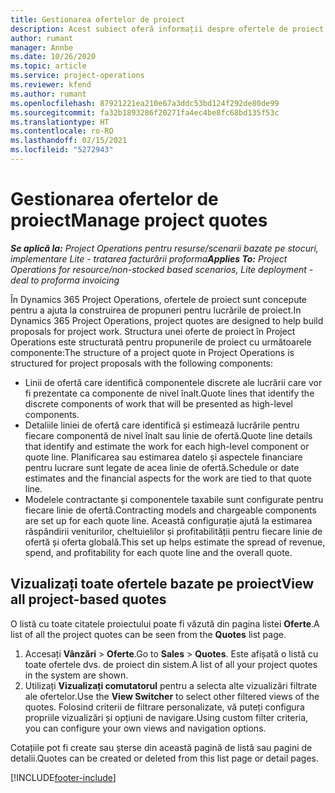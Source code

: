 ```yaml
---
title: Gestionarea ofertelor de proiect
description: Acest subiect oferă informații despre ofertele de proiect.
author: rumant
manager: Annbe
ms.date: 10/26/2020
ms.topic: article
ms.service: project-operations
ms.reviewer: kfend
ms.author: rumant
ms.openlocfilehash: 87921221ea210e67a3ddc53bd124f292de80de99
ms.sourcegitcommit: fa32b1893286f20271fa4ec4be8fc68bd135f53c
ms.translationtype: HT
ms.contentlocale: ro-RO
ms.lasthandoff: 02/15/2021
ms.locfileid: "5272943"
---
```

# <a name="manage-project-quotes"></a><span data-ttu-id="c124b-103">Gestionarea ofertelor de proiect</span><span class="sxs-lookup"><span data-stu-id="c124b-103">Manage project quotes</span></span>

<span data-ttu-id="c124b-104">_**Se aplică la:** Project Operations pentru resurse/scenarii bazate pe stocuri, implementare Lite - tratarea facturării proforma_</span><span class="sxs-lookup"><span data-stu-id="c124b-104">_**Applies To:** Project Operations for resource/non-stocked based scenarios, Lite deployment - deal to proforma invoicing_</span></span>

<span data-ttu-id="c124b-105">În Dynamics 365 Project Operations, ofertele de proiect sunt concepute pentru a ajuta la construirea de propuneri pentru lucrările de proiect.</span><span class="sxs-lookup"><span data-stu-id="c124b-105">In Dynamics 365 Project Operations, project quotes are designed to help build proposals for project work.</span></span> <span data-ttu-id="c124b-106">Structura unei oferte de proiect în Project Operations este structurată pentru propunerile de proiect cu următoarele componente:</span><span class="sxs-lookup"><span data-stu-id="c124b-106">The structure of a project quote in Project Operations is structured for project proposals with the following components:</span></span>

  - <span data-ttu-id="c124b-107">Linii de ofertă care identifică componentele discrete ale lucrării care vor fi prezentate ca componente de nivel înalt.</span><span class="sxs-lookup"><span data-stu-id="c124b-107">Quote lines that identify the discrete components of work that will be presented as high-level components.</span></span>
  - <span data-ttu-id="c124b-108">Detaliile liniei de ofertă care identifică și estimează lucrările pentru fiecare componentă de nivel înalt sau linie de ofertă.</span><span class="sxs-lookup"><span data-stu-id="c124b-108">Quote line details that identify and estimate the work for each high-level component or quote line.</span></span> <span data-ttu-id="c124b-109">Planificarea sau estimarea datelo și aspectele financiare pentru lucrare sunt legate de acea linie de ofertă.</span><span class="sxs-lookup"><span data-stu-id="c124b-109">Schedule or date estimates and the financial aspects for the work are tied to that quote line.</span></span>
  - <span data-ttu-id="c124b-110">Modelele contractante și componentele taxabile sunt configurate pentru fiecare linie de ofertă.</span><span class="sxs-lookup"><span data-stu-id="c124b-110">Contracting models and chargeable components are set up for each quote line.</span></span> <span data-ttu-id="c124b-111">Această configurație ajută la estimarea răspândirii veniturilor, cheltuielilor și profitabilității pentru fiecare linie de ofertă și oferta globală.</span><span class="sxs-lookup"><span data-stu-id="c124b-111">This set up helps estimate the spread of revenue, spend, and profitability for each quote line and the overall quote.</span></span>

## <a name="view-all-project-based-quotes"></a><span data-ttu-id="c124b-112">Vizualizați toate ofertele bazate pe proiect</span><span class="sxs-lookup"><span data-stu-id="c124b-112">View all project-based quotes</span></span>

<span data-ttu-id="c124b-113">O listă cu toate citatele proiectului poate fi văzută din pagina listei **Oferte**.</span><span class="sxs-lookup"><span data-stu-id="c124b-113">A list of all the project quotes can be seen from the **Quotes** list page.</span></span> 

1. <span data-ttu-id="c124b-114">Accesați **Vânzări** > **Oferte**.</span><span class="sxs-lookup"><span data-stu-id="c124b-114">Go to **Sales** > **Quotes**.</span></span> <span data-ttu-id="c124b-115">Este afișată o listă cu toate ofertele dvs. de proiect din sistem.</span><span class="sxs-lookup"><span data-stu-id="c124b-115">A list of all your project quotes in the system are shown.</span></span> 
2. <span data-ttu-id="c124b-116">Utilizați **Vizualizați comutatorul** pentru a selecta alte vizualizări filtrate ale ofertelor.</span><span class="sxs-lookup"><span data-stu-id="c124b-116">Use the **View Switcher** to select other filtered views of the quotes.</span></span> <span data-ttu-id="c124b-117">Folosind criterii de filtrare personalizate, vă puteți configura propriile vizualizări și opțiuni de navigare.</span><span class="sxs-lookup"><span data-stu-id="c124b-117">Using custom filter criteria, you can configure your own views and navigation options.</span></span>

<span data-ttu-id="c124b-118">Cotațiile pot fi create sau șterse din această pagină de listă sau pagini de detalii.</span><span class="sxs-lookup"><span data-stu-id="c124b-118">Quotes can be created or deleted from this list page or detail pages.</span></span>


[!INCLUDE[footer-include](../../includes/footer-banner.md)]